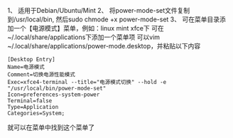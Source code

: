 1、 适用于Debian/Ubuntu/Mint
2、 将power-mode-set文件复制到/usr/local/bin, 然后sudo chmode +x power-mode-set
3、 可在菜单目录添加一个【电源模式】菜单，例如：linux mint xfce下
可在~/.local/share/applications下添加一个菜单项
可以vim ~/.local/share/applications/power-mode.desktop，并粘贴以下内容
```
[Desktop Entry]
Name=电源模式
Comment=切换电源性能模式
Exec=xfce4-terminal --title="电源模式切换" --hold -e "/usr/local/bin/power-mode-set"
Icon=preferences-system-power
Terminal=false
Type=Application
Categories=System;

```
就可以在菜单中找到这个菜单了
